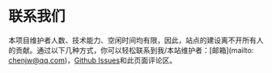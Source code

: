 # 联系我们

本项目维护者人数、技术能力、空闲时间均有限，因此，站点的建设离不开所有人的贡献。通过以下几种方式，你可以轻松联系到我/本站维护者：[邮箱](mailto: chenjw@qq.com)，[Github Issues](https://github.com/felixchen0707/sjtu-iBME/issues)和此页面评论区。